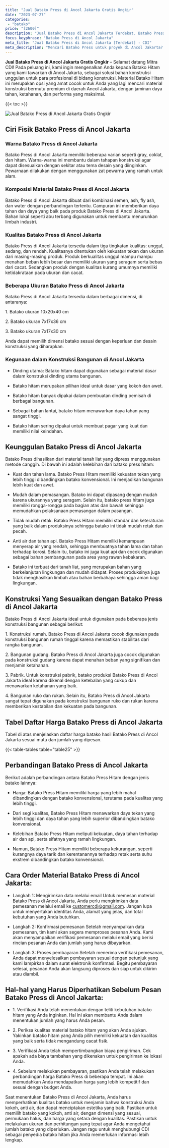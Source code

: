 ```yaml
---
title: "Jual Batako Press di Ancol Jakarta Gratis Ongkir"
date: "2023-07-27"
categories:
 - "batako"
price: "[2600]"
description: "Jual Batako Press di Ancol Jakarta Terdekat. Batako Press ini sering dipakai dalam proyek pembangunan sebagai material dinding yang kuat dan awet. Hubungi kami untuk informasi lebih lanjut."
focus_keyphrase: "Batako Press di Ancol Jakarta"
meta_title: "Jual Batako Press di Ancol Jakarta [Terdekat] - CDI"
meta_description: "Mencari Batako Press untuk proyek di Ancol Jakarta? Kami menawarkan Batako Press berkualitas untuk bahan bangunan dinding. Dapatkan penawaran terbaik sekarang."
---
```


**Jual Batako Press di Ancol Jakarta Gratis Ongkir** – Selamat datang Mitra CDI! Pada peluang ini, kami ingin mengenalkan Anda kepada Batako Hitam yang kami tawarkan di Ancol Jakarta, sebagai solusi bahan konstruksi unggulan untuk para profesional di bidang konstruksi. Material Batako Hitam ini merupakan opsi yang amat cocok untuk Anda yang lagi mencari material konstruksi bermutu premium di daerah Ancol Jakarta, dengan jaminan daya tahan, ketahanan, dan performa yang maksimal.

{{< toc >}}

![Jual Batako Press di Ancol Jakarta Gratis Ongkir](/images/batako/batako-press-29.jpg)

## Ciri Fisik Batako Press di Ancol Jakarta

### Warna Batako Press di Ancol Jakarta

Batako Press di Ancol Jakarta memiliki beberapa varian seperti gray, coklat, dan hitam. Warna-warna ini membantu dalam tahapan konstruksi agar dapat disesuaikan dengan sekitar atau tema desain yang diinginkan. Pewarnaan dilakukan dengan menggunakan zat pewarna yang ramah untuk alam.

### Komposisi Material Batako Press di Ancol Jakarta

Batako Press di Ancol Jakarta dibuat dari kombinasi semen, ash, fly ash, dan water dengan perbandingan tertentu. Campuran ini memberikan daya tahan dan daya yang baik pada produk Batako Press di Ancol Jakarta. Bahan lokal seperti abu terbang digunakan untuk membantu menurunkan limbah industri.

### Kualitas Batako Press di Ancol Jakarta

Batako Press di Ancol Jakarta tersedia dalam tiga tingkatan kualitas: unggul, sedang, dan rendah. Kualitasnya ditentukan oleh kekuatan tekan dan ukuran dari masing-masing produk. Produk berkualitas unggul mampu mampu menahan beban lebih besar dan memiliki ukuran yang seragam serta bebas dari cacat. Sedangkan produk dengan kualitas kurang umumnya memiliki ketidakrataan pada ukuran dan cacat.

### Beberapa Ukuran Batako Press di Ancol Jakarta

Batako Press di Ancol Jakarta tersedia dalam berbagai dimensi, di antaranya:

1\. Batako ukuran 10x20x40 cm

2\. Batako ukuran 7x17x36 cm

3\. Batako ukuran 7x17x30 cm

Anda dapat memilih dimensi batako sesuai dengan keperluan dan desain konstruksi yang diharapkan.

### Kegunaan dalam Konstruksi Bangunan di Ancol Jakarta

*   Dinding utama: Batako hitam dapat digunakan sebagai material dasar dalam konstruksi dinding utama bangunan.

*   Batako hitam merupakan pilihan ideal untuk dasar yang kokoh dan awet.

*   Batako hitam banyak dipakai dalam pembuatan dinding pemisah di berbagai bangunan.

*   Sebagai bahan lantai, batako hitam menawarkan daya tahan yang sangat tinggi.

*   Batako hitam sering dipakai untuk membuat pagar yang kuat dan memiliki nilai keindahan.

## Keunggulan Batako Press di Ancol Jakarta

Batako Press dihasilkan dari material tanah liat yang dipress menggunakan metode canggih. Di bawah ini adalah kelebihan dari batako press hitam:

*   Kuat dan tahan lama. Batako Press Hitam memiliki kekuatan tekan yang lebih tinggi dibandingkan batako konvensional. Ini menjadikan bangunan lebih kuat dan awet.

*   Mudah dalam pemasangan. Batako ini dapat dipasang dengan mudah karena ukurannya yang seragam. Selain itu, batako press hitam juga memiliki rongga-rongga pada bagian atas dan bawah sehingga memudahkan pelaksanaan pemasangan dalam pasangan.

*   Tidak mudah retak. Batako Press Hitam memiliki standar dan keteraturan yang baik dalam produksinya sehingga batako ini tidak mudah retak dan pecah.

*   Anti air dan tahan api. Batako Press Hitam memiliki kemampuan menyerap air yang rendah, sehingga membuatnya tahan lama dan tahan terhadap korosi. Selain itu, batako ini juga kuat api dan cocok digunakan sebagai bahan pembangunan pada area yang rawan kebakaran.

*   Batako ini terbuat dari tanah liat, yang merupakan bahan yang berkelanjutan lingkungan dan mudah didapat. Proses produksinya juga tidak menghasilkan limbah atau bahan berbahaya sehingga aman bagi lingkungan.

## Konstruksi Yang Sesuaikan dengan Batako Press di Ancol Jakarta

Batako Press di Ancol Jakarta ideal untuk digunakan pada beberapa jenis konstruksi bangunan sebagai berikut:

1\.  Konstruksi rumah. Batako Press di Ancol Jakarta cocok digunakan pada konstruksi bangunan rumah tinggal karena memastikan stabilitas dari rangka bangunan.

2\.  Bangunan gudang. Batako Press di Ancol Jakarta juga cocok digunakan pada konstruksi gudang karena dapat menahan beban yang signifikan dan menjamin ketahanan.

3\.  Pabrik. Untuk konstruksi pabrik, batako produksi Batako Press di Ancol Jakarta ideal karena dikenal dengan ketebalan yang cukup dan menawarkan ketahanan yang baik.

4\.  Bangunan ruko dan rukan. Selain itu, Batako Press di Ancol Jakarta sangat tepat digunakan pada konstruksi bangunan ruko dan rukan karena memberikan kestabilan dan kekuatan pada bangunan.

## Tabel Daftar Harga Batako Press di Ancol Jakarta

Tabel di atas menjelaskan daftar harga batako hasil Batako Press di Ancol Jakarta sesuai mutu dan jumlah yang dipesan.

{{< table-tables table="table25" >}} 

## Perbandingan Batako Press di Ancol Jakarta

Berikut adalah perbandingan antara Batako Press Hitam dengan jenis batako lainnya:

*   Harga: Batako Press Hitam memiliki harga yang lebih mahal dibandingkan dengan batako konvensional, terutama pada kualitas yang lebih tinggi.

*   Dari segi kualitas, Batako Press Hitam menawarkan daya tekan yang lebih tinggi dan daya tahan yang lebih superior dibandingkan batako konvensional.

*   Kelebihan Batako Press Hitam meliputi kekuatan, daya tahan terhadap air dan api, serta sifatnya yang ramah lingkungan.

*   Namun, Batako Press Hitam memiliki beberapa kekurangan, seperti kurangnya daya tarik dan kerentanannya terhadap retak serta suhu ekstrem dibandingkan batako konvensional.

## Cara Order Material Batako Press di Ancol Jakarta:

*   Langkah 1: Mengirimkan data melalui email
Untuk memesan material Batako Press di Ancol Jakarta, Anda perlu mengirimkan data pemesanan melalui email ke customercdi@gmail.com. Jangan lupa untuk menyertakan identitas Anda, alamat yang jelas, dan total kebutuhan yang Anda butuhkan.

*   Langkah 2: Konfirmasi pemesanan
Setelah menyampaikan data pemesanan, tim kami akan segera memproses pesanan Anda. Kami akan menyampaikan verifikasi pemesanan melalui email yang berisi rincian pesanan Anda dan jumlah yang harus dibayarkan.

*   Langkah 3: Proses pembayaran
Setelah menerima verifikasi pemesanan, Anda dapat menyelesaikan pembayaran sesuai dengan petunjuk yang kami lampirkan dalam surat elektronik konfirmasi. Begitu pembayaran selesai, pesanan Anda akan langsung diproses dan siap untuk dikirim atau diambil.

## Hal-hal yang Harus Diperhatikan Sebelum Pesan Batako Press di Ancol Jakarta:

*   1\. Verifikasi Anda telah menentukan dengan teliti kebutuhan batako hitam yang Anda inginkan. Hal ini akan membantu Anda dalam menentukan jumlah yang harus Anda pesan.

*   2\. Periksa kualitas material batako hitam yang akan Anda ajukan. Yakinkan batako hitam yang Anda pilih memiliki kekuatan dan kualitas yang baik serta tidak mengandung cacat fisik.

*   3\. Verifikasi Anda telah mempertimbangkan biaya pengiriman. Cek apakah ada biaya tambahan yang dikenakan untuk pengiriman ke lokasi Anda.

*   4\. Sebelum melakukan pembayaran, pastikan Anda telah melakukan perbandingan harga Batako Press di beberapa tempat. Ini akan memudahkan Anda mendapatkan harga yang lebih kompetitif dan sesuai dengan budget Anda.

Saat menentukan Batako Press di Ancol Jakarta, Anda harus memperhatikan kualitas batako untuk menjamin bahwa konstruksi Anda kokoh, anti air, dan dapat menciptakan estetika yang baik. Pastikan untuk memilih batako yang kokoh, anti air, dengan dimensi yang sesuai, permukaan halus, dan harga yang setara dengan kualitas. Pastikan untuk melakukan ukuran dan perhitungan yang tepat agar Anda mengetahui jumlah batako yang diperlukan. Jangan ragu untuk menghubungi CDI sebagai penyedia batako hitam jika Anda memerlukan informasi lebih lengkap.